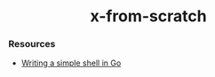 <h1 align="center">x-from-scratch</h1>

### Resources

- [Writing a simple shell in Go](https://blog.init-io.net/post/2018/07-01-go-unix-shell/)
